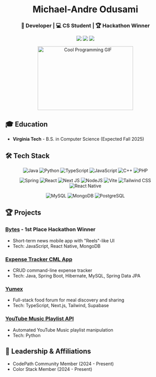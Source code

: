 <div align="center">

# Michael-Andre Odusami

### 🚀 Developer | 💻 CS Student | 🏆 Hackathon Winner

[<img src="https://img.shields.io/badge/LinkedIn-0077B5?style=for-the-badge&logo=linkedin&logoColor=white" />](https://www.linkedin.com/in/odusami03/)
[<img src="https://img.shields.io/badge/GitHub-100000?style=for-the-badge&logo=github&logoColor=white" />](https://github.com/modusami)
[<img src="https://img.shields.io/badge/Email-D14836?style=for-the-badge&logo=gmail&logoColor=white" />](mailto:modusami03@gmail.com)

<img src="https://media0.giphy.com/media/Mj0gk1wnekXC0/giphy.gif?cid=6c09b9523zyethcayfrj4n0yseqkqf6n6qvswn4t9ct8n40m&ep=v1_gifs_search&rid=giphy.gif&ct=g" alt="Cool Programming GIF" width="300" height="200">

</div>

## 🎓 Education

- **Virginia Tech** - B.S. in Computer Science (Expected Fall 2025)

## 🛠 Tech Stack

<div align="center">

![Java](https://img.shields.io/badge/-Java-007396?style=flat-square&logo=java&logoColor=white)
![Python](https://img.shields.io/badge/-Python-3776AB?style=flat-square&logo=python&logoColor=white)
![TypeScript](https://img.shields.io/badge/-TypeScript-3178C6?style=flat-square&logo=typescript&logoColor=white)
![JavaScript](https://img.shields.io/badge/-JavaScript-F7DF1E?style=flat-square&logo=javascript&logoColor=black)
![C++](https://img.shields.io/badge/-C++-00599C?style=flat-square&logo=c%2B%2B&logoColor=white)
![PHP](https://img.shields.io/badge/-PHP-777BB4?style=flat-square&logo=php&logoColor=white)

![Spring](https://img.shields.io/badge/-Spring-6DB33F?style=flat-square&logo=spring&logoColor=white)
![React](https://img.shields.io/badge/-React-61DAFB?style=flat-square&logo=react&logoColor=black)
![Next JS](https://img.shields.io/badge/Next-black?style=for-the-badge&logo=next.js&logoColor=white)
![NodeJS](https://img.shields.io/badge/node.js-6DA55F?style=for-the-badge&logo=node.js&logoColor=white)
![Vite](https://img.shields.io/badge/-Vite-646CFF?style=flat-square&logo=vite&logoColor=white)
![Tailwind CSS](https://img.shields.io/badge/-Tailwind_CSS-38B2AC?style=flat-square&logo=tailwind-css&logoColor=white)
![React Native](https://img.shields.io/badge/-React_Native-61DAFB?style=flat-square&logo=react&logoColor=black)

![MySQL](https://img.shields.io/badge/-MySQL-4479A1?style=flat-square&logo=mysql&logoColor=white)
![MongoDB](https://img.shields.io/badge/-MongoDB-47A248?style=flat-square&logo=mongodb&logoColor=white)
![PostgreSQL](https://img.shields.io/badge/-PostgreSQL-336791?style=flat-square&logo=postgresql&logoColor=white)

</div>

## 🏆 Projects

### [Bytes](https://github.com/modusami/Bytes) - 1st Place Hackathon Winner
- Short-term news mobile app with "Reels"-like UI
- Tech: JavaScript, React Native, MongoDB

### [Expense Tracker CML App](https://github.com/modusami/expense-tracker-cml-app)
- CRUD command-line expense tracker
- Tech: Java, Spring Boot, Hibernate, MySQL, Spring Data JPA

### [Yumex](https://github.com/modusami/Yumex)
- Full-stack food forum for meal discovery and sharing
- Tech: TypeScript, Next.js, Tailwind, Supabase

### [YouTube Music Playlist API](https://github.com/modusami/youtube-music-playlist-api)
- Automated YouTube Music playlist manipulation
- Tech: Python

## 🌟 Leadership & Affiliations

- CodePath Community Member (2024 - Present)
- Color Stack Member (2024 - Present)

<div align="center">

